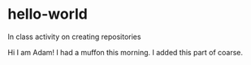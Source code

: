 # hello-world
In class activity on creating repositories

Hi I am Adam!
I had a muffon this morning.
I added this part of coarse.
